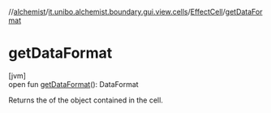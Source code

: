 //[alchemist](../../../index.md)/[it.unibo.alchemist.boundary.gui.view.cells](../index.md)/[EffectCell](index.md)/[getDataFormat](get-data-format.md)

# getDataFormat

[jvm]\
open fun [getDataFormat](get-data-format.md)(): DataFormat

Returns the of the object contained in the cell.
